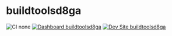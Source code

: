 # buildtoolsd8ga

![CI none](https://img.shields.io/badge/ci-none-orange.svg)
[![Dashboard buildtoolsd8ga](https://img.shields.io/badge/dashboard-buildtoolsd8ga-yellow.svg)](https://dashboard.pantheon.io/sites/202bb785-6c66-4d08-9f0f-69ecfd1f4115#dev/code)
[![Dev Site buildtoolsd8ga](https://img.shields.io/badge/site-buildtoolsd8ga-blue.svg)](http://dev-buildtoolsd8ga.pantheonsite.io/)